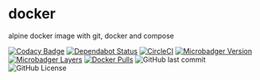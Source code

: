 # docker
alpine docker image with git, docker and compose

[![Codacy Badge](https://api.codacy.com/project/badge/Grade/ccc38958460249178124167e4a54908c)](https://www.codacy.com/app/gofunky/docker?utm_source=github.com&amp;utm_medium=referral&amp;utm_content=gofunky/docker&amp;utm_campaign=Badge_Grade)
[![Dependabot Status](https://api.dependabot.com/badges/status?host=github&repo=gofunky/docker)](https://dependabot.com)
[![CircleCI](https://circleci.com/gh/gofunky/docker/tree/master.svg?style=shield)](https://circleci.com/gh/gofunky/docker/tree/master)
[![Microbadger Version](https://images.microbadger.com/badges/version/gofunky/docker.svg)](https://microbadger.com/images/gofunky/docker "Docker Version")
[![Microbadger Layers](https://images.microbadger.com/badges/image/gofunky/docker.svg)](https://microbadger.com/images/gofunky/docker "Docker Layers")
[![Docker Pulls](https://img.shields.io/docker/pulls/gofunky/docker.svg)](https://hub.docker.com/r/gofunky/docker)
![GitHub last commit](https://img.shields.io/github/last-commit/gofunky/docker.svg)
![GitHub License](https://img.shields.io/github/license/gofunky/docker.svg)
